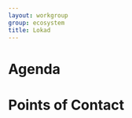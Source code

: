 ```yaml
---
layout: workgroup
group: ecosystem
title: Lokad
---
```


Agenda
======

Points of Contact
=================

